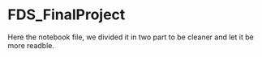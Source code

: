 # FDS_FinalProject
Here the notebook file, we divided it in two part to be cleaner and let it be more readble.
